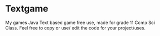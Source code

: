 # Textgame
My games
Java Text based game free use, made for grade 11 Comp Sci Class. Feel free to copy or use/ edit the code for your project/uses.
